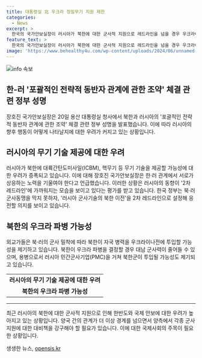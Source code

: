 ```yaml
---
title: 대통령실 北 우크라 정밀무기 지원 제한
categories:
  - News
excerpt: >
  한국의 국가안보실장이 러시아가 북한에 대한 군사적 지원으로 레드라인을 넘을 경우 우크라이나에 대한 한국의 무기 지원을 경고했습니다. 러시아 대통령의 발언은 북한에 정밀 무기도 포함될 수 있다는 것을 시사하며 한러 관계가 긴장 상태에 있다는 점을 강조했습니다. 전문가들은 북한군이 우크라이나 전쟁에 참여할 가능성도 제기하고 있으며, 북한이 러시아 민간군사기업을 통해 우크라이나에 용병으로 파병될 가능성을 지적하고 있습니다.
feature_text: >
  한국의 국가안보실장이 러시아가 북한에 대한 군사적 지원으로 레드라인을 넘을 경우 우크라이나에 대한 한국의 무기 지원을 경고했습니다. 러시아 대통령의 발언은 북한에 정밀 무기도 포함될 수 있다는 것을 시사하며 한러 관계가 긴장 상태에 있다는 점을 강조했습니다. 전문가들은 북한군이 우크라이나 전쟁에 참여할 가능성도 제기하고 있으며, 북한이 러시아 민간군사기업을 통해 우크라이나에 용병으로 파병될 가능성을 지적하고 있습니다.
image: 'https://www.behealthy4u.com/wp-content/uploads/2024/06/unnamed-file.png'
---
```


<p><img src="https://www.behealthy4u.com/wp-content/uploads/2024/06/unnamed-file.png" alt="info 속보" /></p>

<h2 data-ke-size="size26">한-러 '포괄적인 전략적 동반자 관계에 관한 조약' 체결 관련 정부 성명</h2>

<p data-ke-size="size16">장호진 국가안보실장은 20일 용산 대통령실 청사에서 북한과 러시아의 '포괄적인 전략적 동반자 관계에 관한 조약' 체결 관련 정부 성명을 발표했습니다. 이에 따라 러시아의 향후 행동이 어떻게 나타날지에 대한 우려가 커지고 있는 상황입니다.</p>

<h2 data-ke-size="size26">러시아의 무기 기술 제공에 대한 우려</h2>

<p data-ke-size="size16">러시아가 북한에 대륙간탄도미사일(ICBM), 핵무기 등 무기 기술을 제공할 가능성에 대한 우려가 증폭되고 있습니다. 이에 대해 장호진 국가안보실장은 한·러 관계에서 서로가 상응하는 노력을 기울여야 한다고 언급했습니다. 이러한 상황은 러시아의 동향이 '2차 레드라인'에 가까워지는 모습을 보이고 있다는 평가를 받고 있습니다. 한국 정부는 북·러 군사동맹을 막지 못하자, '러시아 군사기술의 북한 이전'을 2차 레드라인으로 설정해 응전할 의지를 보이고 있습니다.</p>

<h2 data-ke-size="size26">북한의 우크라 파병 가능성</h2>

<p data-ke-size="size16">외교가들은 북·러의 군사 밀착에 따라 북한이 자국 병력을 우크라이나전에 투입할 가능성을 제기하고 있습니다. 북한이 우크라 파병을 결정할 경우 대남 군사력이 줄어들 수 있으며, 용병으로서 러시아 민간군사기업(PMC)을 거쳐 북한군이 투입될 가능성도 제기되고 있습니다.</p>

<table>
    <tbody>
        <tr>
            <td style="text-align: center; height: 17px;"><b>러시아의 무기 기술 제공에 대한 우려</b></td>
        </tr>
        <tr>
            <td style="text-align: center; height: 17px;"><b>북한의 우크라 파병 가능성</b></td>
        </tr>
    </tbody>
</table>

<hr> 

<p data-ke-size="size16">최근 러시아의 북한에 대한 군사적 지원으로 인해 한반도와 국제 안보에 대한 우려가 높아지고 있는 상황입니다. 양국 간의 관계가 더 이상 경계를 넘으면서 양측에서 각종 군사 지원에 대한 대비책을 강구해야 할 필요가 있습니다. 이에 대한 국제사회의 주목이 필요한 상황입니다. </p>
생생한 뉴스, <a href="https://opensis.kr" rel="dofollow">opensis.kr</a>


